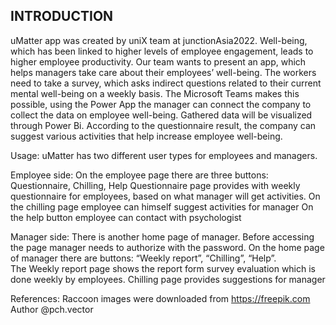INTRODUCTION
------------
uMatter app was created by uniX team at junctionAsia2022.
Well-being, which has been linked to higher levels of employee engagement, leads to higher employee productivity. 
Our team wants to present an app, which helps managers take care about their employees’ well-being. 
The workers need to take a survey, which asks indirect questions related to their current mental well-being on a weekly basis. 
The Microsoft Teams makes this possible, using the Power App the manager can connect the company to collect the data on employee well-being.
Gathered data will be visualized through Power Bi. According to the questionnaire result, the company can suggest various activities 
that help increase employee well-being.

Usage:
uMatter has two different user types for employees and managers.

Employee side: On the employee page there are three buttons: Questionnaire, Chilling,  Help 
Questionnaire page provides with weekly questionnaire for employees, based on what manager will get activities. 
On the chilling page employee can himself suggest activities for manager 
On the help button employee can contact with psychologist

Manager side: There is another home page of manager. Before accessing the page manager needs to authorize with the password. 
On the home page of manager there are buttons: “Weekly report”, “Chilling”, “Help”.  
The Weekly report page shows the report form survey evaluation which is done weekly by employees. 
Chilling page provides suggestions for manager


References: 
Raccoon images were downloaded from https://freepik.com Author @pch.vector
